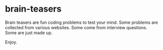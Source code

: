 # brain-teasers

Brain teasers are fun coding problems to test your mind.
Some problems are collected from various websites.
Some come from interview questions.
Some are just made up.

Enjoy.
